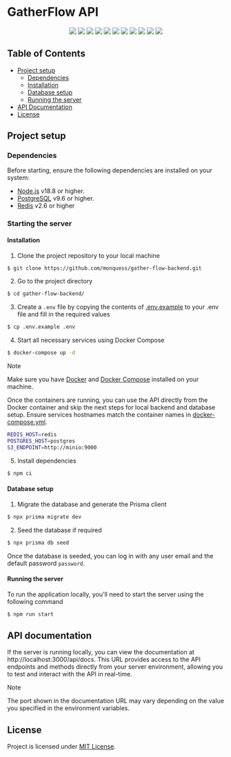 # GatherFlow API

<div align="center">
  <img src="https://img.shields.io/badge/TypeScript-3178C6?logo=typescript&logoColor=fff" />
  <img src="https://img.shields.io/badge/Node.js-5FA04E?logo=nodedotjs&logoColor=fff" />
  <img src="https://img.shields.io/badge/Nest.js-E0234E?logo=nestjs&logoColor=fff" />
  <img src="https://img.shields.io/badge/Prisma-2D3748?logo=prisma&logoColor=fff" />
  <img src="https://img.shields.io/badge/Postgres-316192?logo=postgresql&logoColor=fff" />
  <img src="https://img.shields.io/badge/Passport-34E27A?logo=passport&logoColor=fff" />
  <img src="https://img.shields.io/badge/Amazon_S3-232F3E?logo=amazonwebservices&logoColor=fff" />
  <img src="https://img.shields.io/badge/OpenAPI-6BA539?logo=openapiinitiative&logoColor=fff" />    
  <img src="https://img.shields.io/badge/Swagger-85EA2D?logo=swagger&logoColor=fff" />
  <img src="https://img.shields.io/badge/Redis-DD0031?logo=redis&logoColor=fff" />
  <img src="https://img.shields.io/badge/Docker-2496ED?logo=docker&logoColor=fff" />
</div>

## Table of Contents

- [Project setup](#project-setup)
  - [Dependencies](#dependencies)
  - [Installation](#installation)
  - [Database setup](#database-setup)
  - [Running the server](#running-the-server)
- [API Documentation](#api-documentation)
- [License](#license)

## Project setup

### Dependencies

Before starting, ensure the following dependencies are installed on your system:

- [Node.js](https://nodejs.org/en) v18.8 or higher.
- [PostgreSQL](https://www.postgresql.org) v9.6 or higher.
- [Redis](https://redis.io) v2.6 or higher

### Starting the server

#### Installation

1. Clone the project repository to your local machine

```bash
$ git clone https://github.com/monquess/gather-flow-backend.git
```

2. Go to the project directory

```bash
$ cd gather-flow-backend/
```

3. Create a `.env` file by copying the contents of [.env.example](.env.example) to your .env file and fill in the required values

```bash
$ cp .env.example .env
```

4. Start all necessary services using Docker Compose

```bash
$ docker-compose up -d
```

> [!NOTE]
> Make sure you have [Docker](https://www.docker.com) and [Docker Compose](https://docs.docker.com/compose/) installed on your machine.

Once the containers are running, you can use the API directly from the Docker container and skip the next steps for local backend and database setup. Ensure services hostnames match the container names in [docker-compose.yml](docker-compose.yml).

```bash
REDIS_HOST=redis
POSTGRES_HOST=postgres
S3_ENDPOINT=http://minio:9000
```

5. Install dependencies

```bash
$ npm ci
```

#### Database setup

1. Migrate the database and generate the Prisma client

```bash
$ npx prisma migrate dev
```

2. Seed the database if required

```bash
$ npx prisma db seed
```

Once the database is seeded, you can log in with any user email and the default password `password`.

#### Running the server

To run the application locally, you'll need to start the server using the following command

```bash
$ npm run start
```

## API documentation

If the server is running locally, you can view the documentation at http://localhost:3000/api/docs. This URL provides access to the API endpoints and methods directly from your server environment, allowing you to test and interact with the API in real-time.

> [!NOTE]
> The port shown in the documentation URL may vary depending on the value you specified in the environment variables.

## License

Project is licensed under [MIT License](LICENSE).
